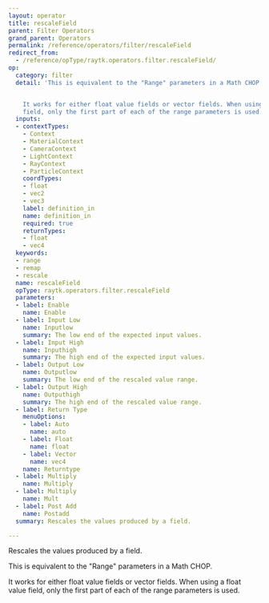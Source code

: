 ```yaml
---
layout: operator
title: rescaleField
parent: Filter Operators
grand_parent: Operators
permalink: /reference/operators/filter/rescaleField
redirect_from:
  - /reference/opType/raytk.operators.filter.rescaleField/
op:
  category: filter
  detail: 'This is equivalent to the "Range" parameters in a Math CHOP.


    It works for either float value fields or vector fields. When using a float value
    field, only the first part of each of the range parameters is used.'
  inputs:
  - contextTypes:
    - Context
    - MaterialContext
    - CameraContext
    - LightContext
    - RayContext
    - ParticleContext
    coordTypes:
    - float
    - vec2
    - vec3
    label: definition_in
    name: definition_in
    required: true
    returnTypes:
    - float
    - vec4
  keywords:
  - range
  - remap
  - rescale
  name: rescaleField
  opType: raytk.operators.filter.rescaleField
  parameters:
  - label: Enable
    name: Enable
  - label: Input Low
    name: Inputlow
    summary: The low end of the expected input values.
  - label: Input High
    name: Inputhigh
    summary: The high end of the expected input values.
  - label: Output Low
    name: Outputlow
    summary: The low end of the rescaled value range.
  - label: Output High
    name: Outputhigh
    summary: The high end of the rescaled value range.
  - label: Return Type
    menuOptions:
    - label: Auto
      name: auto
    - label: Float
      name: float
    - label: Vector
      name: vec4
    name: Returntype
  - label: Multiply
    name: Multiply
  - label: Multiply
    name: Mult
  - label: Post Add
    name: Postadd
  summary: Rescales the values produced by a field.

---
```



Rescales the values produced by a field.

This is equivalent to the "Range" parameters in a Math CHOP.

It works for either float value fields or vector fields. When using a float value field, only the first part of each of the range parameters is used.